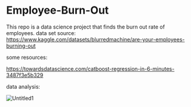 # Employee-Burn-Out
This repo is a data science project that finds the burn out rate of employees.
data set source: https://www.kaggle.com/datasets/blurredmachine/are-your-employees-burning-out

some resources:

https://towardsdatascience.com/catboost-regression-in-6-minutes-3487f3e5b329

data analysis:

![Untitled1](https://github.com/user-attachments/assets/aa75da7a-f4f7-47bf-9e28-bc3bc4f3f321)
